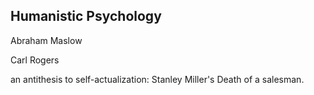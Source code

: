 ## Humanistic Psychology

Abraham Maslow 

Carl Rogers

an antithesis to self-actualization: Stanley Miller's Death of a salesman.